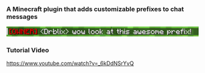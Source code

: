 ### A Minecraft plugin that adds customizable prefixes to chat messages

![](https://github.com/drblix/Chat-Prefixes/blob/main/prefix-example.png)

### Tutorial Video
https://www.youtube.com/watch?v=_6kDdNSrYvQ
